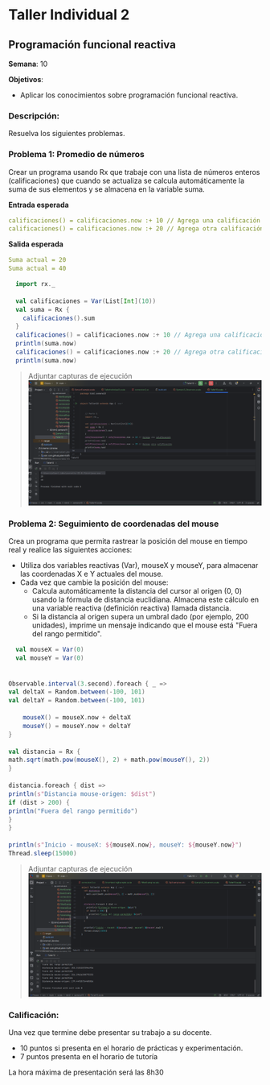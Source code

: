 # Taller Individual  2
## Programación funcional reactiva

**Semana**: 10

**Objetivos**:

- Aplicar los conocimientos sobre programación funcional reactiva.

### Descripción:

Resuelva los siguientes problemas.

### Problema 1: Promedio de números

Crear un programa usando Rx que trabaje con una lista de números enteros (calificaciones) que cuando se actualiza se calcula automáticamente la suma de sus elementos y se almacena en la variable suma.

**Entrada esperada**
```yaml
calificaciones() = calificaciones.now :+ 10 // Agrega una calificación
calificaciones() = calificaciones.now :+ 20 // Agrega otra calificación
```

**Salida esperada**
```yaml
Suma actual = 20
Suma actual = 40
```

```scala
  import rx._

  val calificaciones = Var(List[Int](10))
  val suma = Rx {
    calificaciones().sum
  }
  calificaciones() = calificaciones.now :+ 10 // Agrega una calificación
  println(suma.now)
  calificaciones() = calificaciones.now :+ 20 // Agrega otra calificación
  println(suma.now)
```
> Adjuntar capturas de ejecución
![img_1.png](img_1.png)

### Problema 2: Seguimiento de coordenadas del mouse
Crea un programa que permita rastrear la posición del mouse en tiempo real y realice las siguientes acciones:

- Utiliza dos variables reactivas (Var), mouseX y mouseY, para almacenar las coordenadas X e Y actuales del mouse.
- Cada vez que cambie la posición del mouse:
  - Calcula automáticamente la distancia del cursor al origen (0, 0) usando la fórmula de distancia euclidiana. Almacena este cálculo en una variable reactiva (definición reactiva) llamada distancia.
  - Si la distancia al origen supera un umbral dado (por ejemplo, 200 unidades), imprime un mensaje indicando que el mouse está "Fuera del rango permitido".

```scala
  val mouseX = Var(0)
  val mouseY = Var(0)


Observable.interval(3.second).foreach { _ =>
val deltaX = Random.between(-100, 101)
val deltaY = Random.between(-100, 101)

    mouseX() = mouseX.now + deltaX
    mouseY() = mouseY.now + deltaY
}

val distancia = Rx {
math.sqrt(math.pow(mouseX(), 2) + math.pow(mouseY(), 2))
}

distancia.foreach { dist =>
println(s"Distancia mouse-origen: $dist")
if (dist > 200) {
println("Fuera del rango permitido")
}
}

println(s"Inicio - mouseX: ${mouseX.now}, mouseY: ${mouseY.now}")
Thread.sleep(15000)
```
> Adjuntar capturas de ejecución
![img_2.png](img_2.png)
### Calificación:

Una vez que termine debe presentar su trabajo a su docente.

- 10 puntos si presenta en el horario de prácticas y experimentación.
- 7 puntos presenta en el horario de tutoría
 
La hora máxima de presentación será las 8h30

